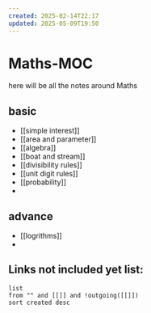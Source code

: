 ```yaml
---
created: 2025-02-14T22:17
updated: 2025-05-09T19:50
---
```


# Maths-MOC

here will be all the notes around Maths

## basic

- [[simple interest]]
- [[area and parameter]]
- [[algebra]]
- [[boat and stream]]
- [[divisibility rules]]
- [[unit digit rules]]
- [[probability]]
- 

## advance

- [[logrithms]]
- 



## **Links not included yet list:**
```dataview
list
from "" and [[]] and !outgoing([[]])
sort created desc
```

